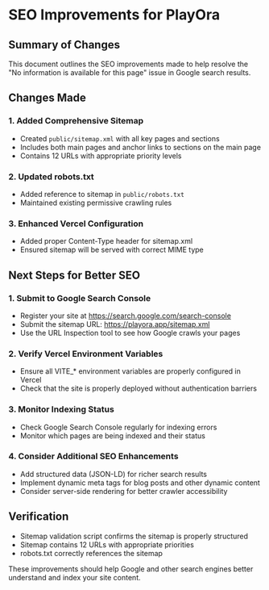 # SEO Improvements for PlayOra

## Summary of Changes

This document outlines the SEO improvements made to help resolve the "No information is available for this page" issue in Google search results.

## Changes Made

### 1. Added Comprehensive Sitemap
- Created `public/sitemap.xml` with all key pages and sections
- Includes both main pages and anchor links to sections on the main page
- Contains 12 URLs with appropriate priority levels

### 2. Updated robots.txt
- Added reference to sitemap in `public/robots.txt`
- Maintained existing permissive crawling rules

### 3. Enhanced Vercel Configuration
- Added proper Content-Type header for sitemap.xml
- Ensured sitemap will be served with correct MIME type

## Next Steps for Better SEO

### 1. Submit to Google Search Console
- Register your site at https://search.google.com/search-console
- Submit the sitemap URL: https://playora.app/sitemap.xml
- Use the URL Inspection tool to see how Google crawls your pages

### 2. Verify Vercel Environment Variables
- Ensure all VITE_* environment variables are properly configured in Vercel
- Check that the site is properly deployed without authentication barriers

### 3. Monitor Indexing Status
- Check Google Search Console regularly for indexing errors
- Monitor which pages are being indexed and their status

### 4. Consider Additional SEO Enhancements
- Add structured data (JSON-LD) for richer search results
- Implement dynamic meta tags for blog posts and other dynamic content
- Consider server-side rendering for better crawler accessibility















## Verification
- Sitemap validation script confirms the sitemap is properly structured
- Sitemap contains 12 URLs with appropriate priorities
- robots.txt correctly references the sitemap

These improvements should help Google and other search engines better understand and index your site content.